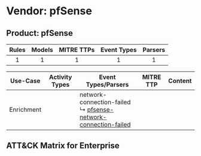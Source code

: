 Vendor: pfSense
===============
Product: pfSense
----------------
| Rules | Models | MITRE TTPs | Event Types | Parsers |
|:-----:|:------:|:----------:|:-----------:|:-------:|
|   1   |   1    |     1      |      1      |    1    |

|  Use-Case  | Activity Types | Event Types/Parsers                                                                                                                  | MITRE TTP | Content                                            |
|:----------:| -------------- | ------------------------------------------------------------------------------------------------------------------------------------ | --------- | -------------------------------------------------- |
| Enrichment | <ul></li></ul> |  network-connection-failed<br> ↳ [pfsense-network-connection-failed](Parsers/parserContent_pfsense-network-connection-failed.md)<br> |           | [](Rules_Models/r_m_pfsense_pfsense_Enrichment.md) |

ATT&CK Matrix for Enterprise
----------------------------
